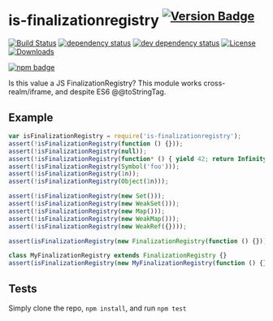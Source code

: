 # is-finalizationregistry <sup>[![Version Badge][2]][1]</sup>

[![Build Status][3]][4]
[![dependency status][5]][6]
[![dev dependency status][7]][8]
[![License][license-image]][license-url]
[![Downloads][downloads-image]][downloads-url]

[![npm badge][11]][1]

Is this value a JS FinalizationRegistry? This module works cross-realm/iframe, and despite ES6 @@toStringTag.

## Example

```js
var isFinalizationRegistry = require('is-finalizationregistry');
assert(!isFinalizationRegistry(function () {}));
assert(!isFinalizationRegistry(null));
assert(!isFinalizationRegistry(function* () { yield 42; return Infinity; });
assert(!isFinalizationRegistry(Symbol('foo')));
assert(!isFinalizationRegistry(1n));
assert(!isFinalizationRegistry(Object(1n)));

assert(!isFinalizationRegistry(new Set()));
assert(!isFinalizationRegistry(new WeakSet()));
assert(!isFinalizationRegistry(new Map()));
assert(!isFinalizationRegistry(new WeakMap()));
assert(!isFinalizationRegistry(new WeakRef({})));

assert(isFinalizationRegistry(new FinalizationRegistry(function () {})));

class MyFinalizationRegistry extends FinalizationRegistry {}
assert(isFinalizationRegistry(new MyFinalizationRegistry(function () {})));
```

## Tests
Simply clone the repo, `npm install`, and run `npm test`

[1]: https://npmjs.org/package/is-finalizationregistry
[2]: http://versionbadg.es/inspect-js/is-finalizationregistry.svg
[3]: https://travis-ci.org/inspect-js/is-finalizationregistry.svg
[4]: https://travis-ci.org/inspect-js/is-finalizationregistry
[5]: https://david-dm.org/inspect-js/is-finalizationregistry.svg
[6]: https://david-dm.org/inspect-js/is-finalizationregistry
[7]: https://david-dm.org/inspect-js/is-finalizationregistry/dev-status.svg
[8]: https://david-dm.org/inspect-js/is-finalizationregistry#info=devDependencies
[11]: https://nodei.co/npm/is-finalizationregistry.png?downloads=true&stars=true
[license-image]: http://img.shields.io/npm/l/is-finalizationregistry.svg
[license-url]: LICENSE
[downloads-image]: http://img.shields.io/npm/dm/is-finalizationregistry.svg
[downloads-url]: http://npm-stat.com/charts.html?package=is-finalizationregistry
